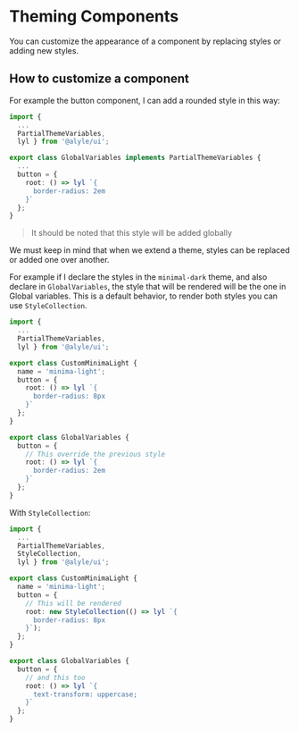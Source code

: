 # Theming Components

You can customize the appearance of a component by replacing styles or adding new styles.

<h2 lyTyp="headline" gutter>How to customize a component</h2>

For example the button component, I can add a rounded style in this way:

```ts
import {
  ...
  PartialThemeVariables,
  lyl } from '@alyle/ui';

export class GlobalVariables implements PartialThemeVariables {
  ...
  button = {
    root: () => lyl `{
      border-radius: 2em
    }`
  };
}
```

> It should be noted that this style will be added globally

We must keep in mind that when we extend a theme, styles can be replaced or added one over another.

For example if I declare the styles in the `minimal-dark` theme, and also declare in `GlobalVariables`, the style that will be rendered will be the one in Global variables. This is a default behavior, to render both styles you can use `StyleCollection`.

```ts
import {
  ...
  PartialThemeVariables,
  lyl } from '@alyle/ui';

export class CustomMinimaLight {
  name = 'minima-light';
  button = {
    root: () => lyl `{
      border-radius: 8px
    }`
  };
}

export class GlobalVariables {
  button = {
    // This override the previous style
    root: () => lyl `{
      border-radius: 2em
    }`
  };
}
```

With `StyleCollection`:

```ts
import {
  ...
  PartialThemeVariables,
  StyleCollection,
  lyl } from '@alyle/ui';

export class CustomMinimaLight {
  name = 'minima-light';
  button = {
    // This will be rendered
    root: new StyleCollection(() => lyl `{
      border-radius: 8px
    }`);
  };
}

export class GlobalVariables {
  button = {
    // and this too
    root: () => lyl `{
      text-transform: uppercase;
    }`
  };
}
```

